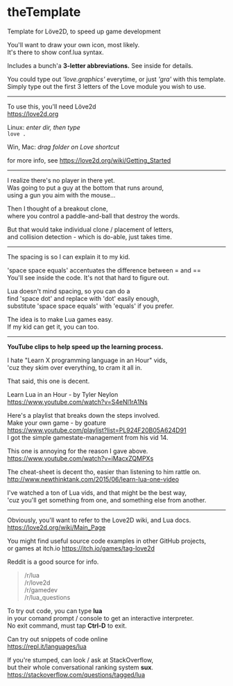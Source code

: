 # theTemplate
Template for Löve2D,  to speed up game development  

You'll want to draw your own icon, most likely.  
It's there to show conf.lua syntax.  

Includes a bunch'a **3-letter abbreviations.**  See inside for details.  

You could type out *'love.graphics'* everytime, or just *'gra'* with this template.  
Simply type out the first 3 letters of the Love module you wish to use.  

---  
To use this, you'll need Löve2d  
https://love2d.org  

Linux: *enter dir, then type*  
`love .`  

Win, Mac:  *drag folder on Love shortcut*  

for more info, see https://love2d.org/wiki/Getting_Started  

---  
I realize there's no player in there yet.  
Was going to put a guy at the bottom that runs around,  
using a gun you aim with the mouse...  

Then I thought of a breakout clone,  
where you control a paddle-and-ball that destroy the words.  

But that would take individual clone / placement of letters,  
and collision detection - which is do-able, just takes time.  

---
The spacing is so I can explain it to my kid.  

'space space equals' accentuates the difference between = and ==  
You'll see inside the code.  It's not that hard to figure out. 

Lua doesn't mind spacing, so you can do a  
find 'space dot' and replace with 'dot' easily enough,  
substitute 'space space equals' with 'equals' if you prefer.  

The idea is to make Lua games easy.  
If my kid can get it, you can too.

---  
**YouTube clips to help speed up the learning process.**

I hate "Learn X programming language in an Hour" vids,  
'cuz they skim over everything, to cram it all in.  

That said, this one is decent.  

Learn Lua in an Hour - by Tyler Neylon  
https://www.youtube.com/watch?v=S4eNl1rA1Ns  


Here's a playlist that breaks down the steps involved.  
Make your own game - by goature  
https://www.youtube.com/playlist?list=PL924F20B05A624D91  
I got the simple gamestate-management from his vid 14.  


This one is annoying for the reason I gave above.  
https://www.youtube.com/watch?v=iMacxZQMPXs  

The cheat-sheet is decent tho, easier than listening to him rattle on.  
http://www.newthinktank.com/2015/06/learn-lua-one-video  

I've watched a ton of Lua vids, and that might be the best way,  
'cuz you'll get something from one, and something else from another.  

---
Obviously, you'll want to refer to the Love2D wiki, and Lua docs.  
https://love2d.org/wiki/Main_Page  

You might find useful source code examples in other GitHub projects,  
or games at itch.io  https://itch.io/games/tag-love2d   

Reddit is a good source for info.
> /r/lua  
> /r/love2d  
> /r/gamedev  
> /r/lua_questions  

To try out code, you can type **lua**  
in your comand prompt / console to get an interactive interpreter.  
No exit command, must tap **Ctrl-D** to exit.  

Can try out snippets of code online  
https://repl.it/languages/lua

If you're stumped, can look / ask at StackOverflow,  
but their whole conversational ranking system **sux**.  
https://stackoverflow.com/questions/tagged/lua
